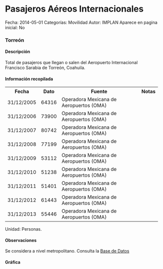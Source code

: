 Pasajeros Aéreos Internacionales
=====

Fecha: 2014-05-01
Categorías: Movilidad
Autor: IMPLAN
Aparece en pagina inicial: No

### Torreón

#### Descripción

Total de pasajeros que llegan o salen del Aeropuerto Internacional Francisco Sarabia de Torreón, Coahuila.

#### Información recopilada

<table class="table table-hover table-bordered matriz">
  <tr><th>Fecha</th><th>Dato</th><th>Fuente</th><th>Notas</th></tr>
  <tr><td class="centrado">31/12/2005</td><td class="derecha">64316</td><td>Operadora Mexicana de Aeropuertos (OMA)</td><td></td></tr>
  <tr><td class="centrado">31/12/2006</td><td class="derecha">73900</td><td>Operadora Mexicana de Aeropuertos (OMA)</td><td></td></tr>
  <tr><td class="centrado">31/12/2007</td><td class="derecha">80742</td><td>Operadora Mexicana de Aeropuertos (OMA)</td><td></td></tr>
  <tr><td class="centrado">31/12/2008</td><td class="derecha">77199</td><td>Operadora Mexicana de Aeropuertos (OMA)</td><td></td></tr>
  <tr><td class="centrado">31/12/2009</td><td class="derecha">53112</td><td>Operadora Mexicana de Aeropuertos (OMA)</td><td></td></tr>
  <tr><td class="centrado">31/12/2010</td><td class="derecha">51238</td><td>Operadora Mexicana de Aeropuertos (OMA)</td><td></td></tr>
  <tr><td class="centrado">31/12/2011</td><td class="derecha">51401</td><td>Operadora Mexicana de Aeropuertos (OMA)</td><td></td></tr>
  <tr><td class="centrado">31/12/2012</td><td class="derecha">61443</td><td>Operadora Mexicana de Aeropuertos (OMA)</td><td></td></tr>
  <tr><td class="centrado">31/12/2013</td><td class="derecha">55446</td><td>Operadora Mexicana de Aeropuertos (OMA)</td><td></td></tr>
</table>

Unidad: Personas.

#### Observaciones

Se considera a nivel metropolitano. Consulta la [Base de Datos](http://www.oma.aero/es/aeropuertos/trfico-de-pasajeros/)

#### Gráfica

<div id="Morrisnclbupsc" class="grafica"></div>
  <!-- JAVASCRIPT DE LA GRAFICA EN Morrisnclbupsc -->
  <script>
  new Morris.Bar({
    element: 'Morrisnclbupsc',
    data: [
      { fecha: '2005-12-31', dato: 64316 },
      { fecha: '2006-12-31', dato: 73900 },
      { fecha: '2007-12-31', dato: 80742 },
      { fecha: '2008-12-31', dato: 77199 },
      { fecha: '2009-12-31', dato: 53112 },
      { fecha: '2010-12-31', dato: 51238 },
      { fecha: '2011-12-31', dato: 51401 },
      { fecha: '2012-12-31', dato: 61443 },
      { fecha: '2013-12-31', dato: 55446 }
    ],
    xkey: 'fecha',
    ykeys: ['dato'],
    labels: ['Dato'],
    barColors: ['#FF5B02']
  });
  </script>
